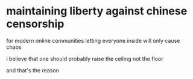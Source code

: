 # maintaining liberty against chinese censorship

for modern online communities
letting everyone inside will only cause chaos

i believe that one should probably raise the ceiling
not the floor

and that's the reason
